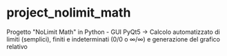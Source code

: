 # project_nolimit_math
Progetto "NoLimit Math" in Python - GUI PyQt5 -> Calcolo automatizzato di limiti (semplici), finiti e indeterminati (0/0 o ∞/∞) e generazione del grafico relativo
